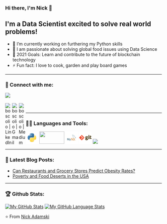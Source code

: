 ### Hi there, I'm Nick 👋


## I'm a Data Scientist excited to solve real world problems!
- 🔭 I’m currently working on furthering my Python skills
- 🌱 I am passionate about solving global food issues using Data Science
- 🥅 2021 Goals: Learn and contribute to the future of blockchain technology
- ⚡ Fun fact: I love to cook, garden and play board games

---


### 🤝 Connect with me:
![](https://komarev.com/ghpvc/?username=boscolio&color=7957d5)

[<img align="left" alt="boscolio | LinkedIn" width="22px" src="https://cdn.jsdelivr.net/npm/simple-icons@v3/icons/linkedin.svg"/>][linkedin]

[<img align="left" alt="boscolio | Gmail" width="22px" src="https://cdn.jsdelivr.net/npm/simple-icons@v3/icons/gmail.svg"/>][gmail]

[<img align="left" alt="boscolio | Medium" width="22px" src="https://cdn.jsdelivr.net/npm/simple-icons@v3/icons/medium.svg"/>][medium]

<br>

---

### 👨‍💻 Languages and Tools:
<code><img height="40" src="https://raw.githubusercontent.com/github/explore/80688e429a7d4ef2fca1e82350fe8e3517d3494d/topics/python/python.png"></code>
<code><img height="40" width="80" src="https://jupyter.org/assets/nav_logo.svg"></code>
<code><img height="40" src="https://raw.githubusercontent.com/github/explore/80688e429a7d4ef2fca1e82350fe8e3517d3494d/topics/mysql/mysql.png"></code>
<code><img height="40" src="https://raw.githubusercontent.com/github/explore/80688e429a7d4ef2fca1e82350fe8e3517d3494d/topics/git/git.png"></code>
<code><img height="40" src="https://cdn.jsdelivr.net/npm/programming-languages-logos@0.0.3/src/html/html_128x128.png"></code>
<br>

---

### 📘 Latest Blog Posts:
- [Can Restaurants and Grocery Stores Predict Obesity Rates?](https://medium.com/@nickrules/can-restaurants-and-grocery-stores-predict-obesity-3aad42ff2931)
- [Poverty and Food Deserts in the USA](https://medium.com/@nickrules/poverty-and-food-deserts-in-the-u-s-a-182f84393ff5)

---

### 🏆 Github Stats:

[![My GitHub Stats](https://github-readme-stats.vercel.app/api/?username=boscolio&count_private=true&theme=tokyonight&showicons=true)]()
[![My GitHub Language Stats](https://github-readme-stats.vercel.app/api/top-langs/?username=boscolio&langs_count=5&theme=tokyonight)]()


[linkedin]: https://www.linkedin.com/in/nick-adamski/
[gmail]: mailto:nicholas.adamski@gmail.com
[medium]: https://medium.com/@nickrules

⭐️ From [Nick Adamski](https://github.com/boscolio)
